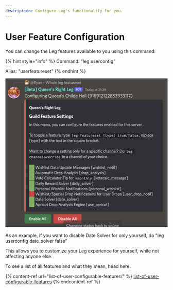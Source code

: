 ```yaml
---
description: Configure Leg's functionality for you.
---
```


# User Feature Configuration

You can change the Leg features available to you using this command:

{% hint style="info" %}
Command: "leg userconfig"

Alias: "userfeatureset"
{% endhint %}

![Default feature settings](<../../.gitbook/assets/image (27).png>)

As an example, if you want to disable Date Solver for only yourself, do "leg userconfig date\_solver false"

This allows you to customize your Leg experience for yourself, while not affecting anyone else.

To see a list of all features and what they mean, head here:

{% content-ref url="list-of-user-configurable-features/" %}
[list-of-user-configurable-features](list-of-user-configurable-features/)
{% endcontent-ref %}
